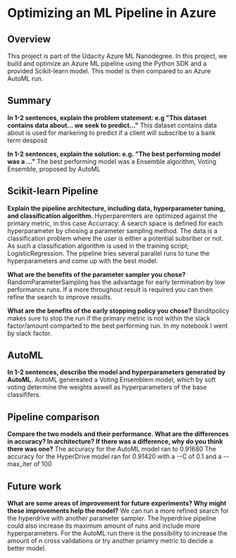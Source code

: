 # Optimizing an ML Pipeline in Azure

## Overview
This project is part of the Udacity Azure ML Nanodegree.
In this project, we build and optimize an Azure ML pipeline using the Python SDK and a provided Scikit-learn model.
This model is then compared to an Azure AutoML run.

## Summary
**In 1-2 sentences, explain the problem statement: e.g "This dataset contains data about... we seek to predict..."**
This dataset contains data about is used for markering to predict if a client will subscribe to a bank term desposit

**In 1-2 sentences, explain the solution: e.g. "The best performing model was a ..."**
The best performing model was a Ensemble algorithm, Voting Ensemble, proposed by AutoML

## Scikit-learn Pipeline
**Explain the pipeline architecture, including data, hyperparameter tuning, and classification algorithm.**
Hyperparemters are optimized against the primary metric, in this case Accurracy. A search space is defined for each hyperparameter by chosing a parameter sampling method. The data is a classification problem
where the user is either a potential subsriber or not. As such a classification algorithm is used in the training script; LogisticRegression. The pipeline tries several parallel runs to tune the hyperparameters and come up with the
best model.

**What are the benefits of the parameter sampler you chose?**
RandomParameterSampling has the advantage for early termination by low performance runs. If a more throughout result is required you can then refine the search to improve results.

**What are the benefits of the early stopping policy you chose?**
Banditpolicy makes sure to stop the run if the primary metric is not within the slack factor/amount comparted to the best performing run. In my notebook I went by slack factor.

## AutoML
**In 1-2 sentences, describe the model and hyperparameters generated by AutoML.**
AutoML genereated a Voting Ensemblem model, which by soft voting determine the weights aswell as hyperparameters of the base classififers.

## Pipeline comparison
**Compare the two models and their performance. What are the differences in accuracy? In architecture? If there was a difference, why do you think there was one?**
The accuracy for the AutoML model ran to 0.91680
The accuracy for the HyperDrive model ran for 0.91420 with a --C of 0.1 and a --max_iter of 100

## Future work
**What are some areas of improvement for future experiments? Why might these improvements help the model?**
We can run a more refined search for the hyperdrive with another parameter sampler. The hyperdrive pipeline could also increase its maximum amount of runs and include more hyperparameters.
For the AutoML run there is the possibility to increase the amount of n cross validations or try another priamry metric to decide a better model.